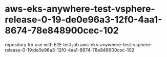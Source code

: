# aws-eks-anywhere-test-vsphere-release-0-19-de0e96a3-12f0-4aa1-8674-78e848900cec-102
repository for use with E2E test job aws-eks-anywhere-test-vsphere-release-0-19:de0e96a3-12f0-4aa1-8674-78e848900cec-102
